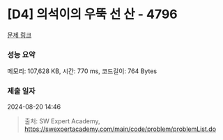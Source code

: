 # [D4] 의석이의 우뚝 선 산 - 4796 

[문제 링크](https://swexpertacademy.com/main/code/problem/problemDetail.do?contestProbId=AWS2h6AKBCoDFAVT) 

### 성능 요약

메모리: 107,628 KB, 시간: 770 ms, 코드길이: 764 Bytes

### 제출 일자

2024-08-20 14:46



> 출처: SW Expert Academy, https://swexpertacademy.com/main/code/problem/problemList.do